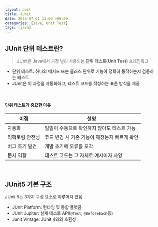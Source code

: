```yaml
---
layout: post
title: JUnit
date: 2025-07-01 13:00 +09:00
categories: [Java, Unit Test]
tags: [java]
---
```


## JUnit 단위 테스트란?

> JUnit은 Java에서 가장 널리 사용되는 **단위 테스트(Unit Test)** 프레임워크

- 단위 테스트: 하나의 메서드 또는 클래스 단위로 기능이 정확히 동작하는지 검증하는 테스트
- JUnit은 이 과정을 자동화하고, 테스트 코드를 작성하는 표준 방식을 제공

<br>

#### 단위 테스트가 중요한 이유

| 이점 | 설명 |
|-|-|
| 자동화 | 일일이 수동으로 확인하지 않아도 테스트 가능 |
| 리팩토링 안전성 | 코드 변경 시 기존 기능이 깨졌는지 빠르게 확인 |
| 버그 조기 발견 | 개발 초기에 오류를 포착 |
| 문서 역할 | 테스트 코드는 그 자체로 예시이자 사양 |

<br>

## JUnit5 기본 구조

JUnit 5는 3가지 구성 요소로 이루어져 있음
- JUnit Platform: 런타임 및 통합 플랫폼
- JUnit Jupiter: 실제 테스트 API(`@Test`, `@BeforeEach`등)
- Junit Vintage: JUnit 4와의 호환성
